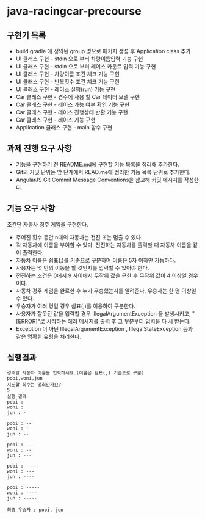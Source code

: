 # java-racingcar-precourse

## 구현기 목록
- build.gradle 에 정의된 group 명으로 패키지 생성 후 Application class 추가
- UI 클래스 구현 - stdin 으로 부터 차량이름입력 기능 구현
- UI 클래스 구현 - stdin 으로 부터 레이스 카운트 입력 기능 구현
- UI 클래스 구현 - 차량이름 조건 체크 기능 구현
- UI 클래스 구현 - 반복횟수 조건 체크 기능 구현
- UI 클래스 구현 - 레이스 실행(run) 기능 구현
- Car 클래스 구현 - 경주에 사용 할 Car 데이터 모델 구현
- Car 클래스 구현 - 레이스 가능 여부 확인 기능 구현
- Car 클래스 구현 - 레이스 진행상태 반환 기능 구현
- Car 클래스 구현 - 레이스 기능 구현
- Application 클래스 구현 - main 함수 구현

## 과제 진행 요구 사항
- 기능을 구현하기 전 README.md에 구현할 기능 목록을 정리해 추가한다.
- Git의 커밋 단위는 앞 단계에서 READ.me에 정리한 기능 목록 단위로 추가한다.
- AngularJS Git Commit Message Conventions을 참고해 커밋 메시지를 작성한다.


## 기능 요구 사항
초간단 자동차 경주 게임을 구현한다.
- 주어진 횟수 동안 n대의 자동차는 전진 또는 멈출 수 있다.
- 각 자동차에 이름을 부여할 수 있다. 전진하는 자동차를 출력할 때 자동차 이름을 같이 출력한다.
- 자동차 이름은 쉼표(,)를 기준으로 구분하며 이름은 5자 이하만 가능하다.
- 사용자는 몇 번의 이동을 할 것인지를 입력할 수 있어야 한다.
- 전진하는 조건은 0에서 9 사이에서 무작위 값을 구한 후 무작위 값이 4 이상일 경우이다.
- 자동차 경주 게임을 완료한 후 누가 우승했는지를 알려준다. 우승자는 한 명 이상일 수 있다.
- 우승자가 여러 명일 경우 쉼표(,)를 이용하여 구분한다.
- 사용자가 잘못된 값을 입력할 경우 IllegalArgumentException 을 발생시키고, "[ERROR]"로 시작하는 에러 메시지를 출력 후 그 부분부터 입력을 다 시 받는다.
- Exception 이 아닌 IllegalArgumentException , IllegalStateException 등과 같은 명확한 유형을 처리한다.

## 실행결과
```text
경주할 자동차 이름을 입력하세요.(이름은 쉼표(,) 기준으로 구분)
pobi,woni,jun
시도할 회수는 몇회인가요?
5
실행 결과
pobi : - 
woni : 
jun : -

pobi : -- 
woni : -
jun : --

pobi : --- 
woni : -- 
jun : ---

pobi : ---- 
woni : --- 
jun : ----

pobi : ----- 
woni : ---- 
jun : -----

최종 우승자 : pobi, jun
```
